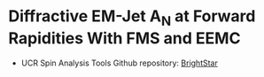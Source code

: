 Diffractive EM-Jet A<sub>N</sub> at Forward Rapidities With FMS and EEMC
=====================================================================

- UCR Spin Analysis Tools Github repository: [BrightStar](https://github.com/latifkabir/BrightSTAR)
